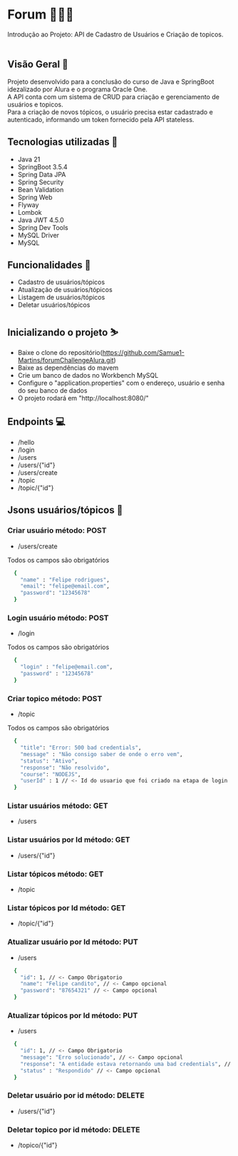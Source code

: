 # Forum 👨🏾‍💻 <br>

Introdução ao Projeto: API de Cadastro de Usuários e Criação de topicos.<br><br>

## Visão Geral 📖 <br>

Projeto desenvolvido para a conclusão do curso de Java e SpringBoot idezalizado por Alura e o programa Oracle One. <br>
A API conta com um sistema de CRUD para criação e gerenciamento de usuários e topicos. <br>
Para a criação de novos tópicos, o usuário precisa estar cadastrado e autenticado, informando um token fornecido pela API stateless.

## Tecnologias utilizadas 🚀

  - Java 21
  - SpringBoot 3.5.4
  - Spring Data JPA
  - Spring Security
  - Bean Validation
  - Spring Web
  - Flyway
  - Lombok
  - Java JWT 4.5.0
  - Spring Dev Tools
  - MySQL Driver
  - MySQL 

## Funcionalidades 🤖

  - Cadastro de usuários/tópicos
  - Atualização de usuários/tópicos
  - Listagem de usuários/tópicos
  - Deletar usuários/tópicos

## Inicializando o projeto ⛷️

  - Baixe o clone do repositório(https://github.com/Samue1-Martins/forumChallengeAlura.git)<br>
  - Baixe as dependências do mavem
  - Crie um banco de dados no Workbench MySQL
  - Configure o "application.properties" com o endereço, usuário e senha do seu banco de dados
  - O projeto rodará em "http://localhost:8080/"

## Endpoints 💻

  - /hello
  - /login
  - /users
  - /users/{"id"}
  - /users/create
  - /topic
  - /topic/{"id"}

## Jsons usuários/tópicos 📕
  
  ### Criar usuário método: POST
  
  - /users/create

Todos os campos são obrigatórios
  
```bash
  {
    "name" : "Felipe rodrigues",
    "email": "felipe@email.com",
    "password": "12345678"  
  }

```
### Login usuário método: POST
  
  - /login

Todos os campos são obrigatórios
```bash
  {
    "login" : "felipe@email.com",
    "password" : "12345678"
  }
```

### Criar topico método: POST

  - /topic

Todos os campos são obrigatórios

```bash
  {
    "title": "Error: 500 bad credentials",
    "message" : "Não consigo saber de onde o erro vem",
    "status": "Ativo",
    "response": "Não resolvido",
    "course": "NODEJS",
    "userId" : 1 // <- Id do usuario que foi criado na etapa de login
  }
```


### Listar usuários método: GET

- /users

### Listar usuários por Id método: GET

- /users/{"id"}

### Listar tópicos método: GET

  - /topic

### Listar tópicos por Id método: GET

  - /topic/{"id"}

### Atualizar usuário por Id método: PUT
  
  - /users
    
```bash
  {
    "id": 1, // <- Campo Obrigatorio
    "name": "Felipe candito", // <- Campo opcional
    "password": "87654321" // <- Campo opcional
  }

```
### Atualizar tópicos por Id método: PUT
  
  - /users
    
```bash
  {
    "id": 1, // <- Campo Obrigatorio
    "message": "Erro solucionado", // <- Campo opcional
    "response": "A entidade estava retornando uma bad credentials", // <- Campo opcional
    "status" : "Respondido" // <- Campo opcional
  }

```
### Deletar usuário por id método: DELETE

  - /users/{"id"}

### Deletar topico por id método: DELETE

  - /topico/{"id"}












































